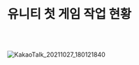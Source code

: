 <h1><b> 유니티 첫 게임 작업 현황 </b></h1>
<br/>
<br/>

![KakaoTalk_20211027_180121840](https://user-images.githubusercontent.com/67003390/139037754-41db79b2-164b-448c-9fb9-640fcc930f7e.png)
